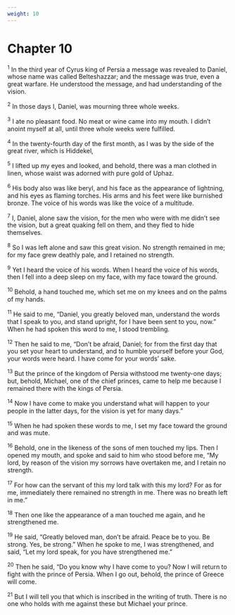 ```yaml
---
weight: 10
---
```


# Chapter 10

<sup>1</sup> In the third year of Cyrus king of Persia a message was revealed to Daniel, whose name was called Belteshazzar; and the message was true, even a great warfare. He understood the message, and had understanding of the vision. 

<sup>2</sup> In those days I, Daniel, was mourning three whole weeks. 

<sup>3</sup> I ate no pleasant food. No meat or wine came into my mouth. I didn’t anoint myself at all, until three whole weeks were fulfilled. 

<sup>4</sup> In the twenty-fourth day of the first month, as I was by the side of the great river, which is Hiddekel, 

<sup>5</sup> I lifted up my eyes and looked, and behold, there was a man clothed in linen, whose waist was adorned with pure gold of Uphaz. 

<sup>6</sup> His body also was like beryl, and his face as the appearance of lightning, and his eyes as flaming torches. His arms and his feet were like burnished bronze. The voice of his words was like the voice of a multitude. 

<sup>7</sup> I, Daniel, alone saw the vision, for the men who were with me didn’t see the vision, but a great quaking fell on them, and they fled to hide themselves. 

<sup>8</sup> So I was left alone and saw this great vision. No strength remained in me; for my face grew deathly pale, and I retained no strength. 

<sup>9</sup> Yet I heard the voice of his words. When I heard the voice of his words, then I fell into a deep sleep on my face, with my face toward the ground. 

<sup>10</sup> Behold, a hand touched me, which set me on my knees and on the palms of my hands. 

<sup>11</sup> He said to me, “Daniel, you greatly beloved man, understand the words that I speak to you, and stand upright, for I have been sent to you, now.” When he had spoken this word to me, I stood trembling. 

<sup>12</sup> Then he said to me, “Don’t be afraid, Daniel; for from the first day that you set your heart to understand, and to humble yourself before your God, your words were heard. I have come for your words’ sake. 

<sup>13</sup> But the prince of the kingdom of Persia withstood me twenty-one days; but, behold, Michael, one of the chief princes, came to help me because I remained there with the kings of Persia. 

<sup>14</sup> Now I have come to make you understand what will happen to your people in the latter days, for the vision is yet for many days.” 

<sup>15</sup> When he had spoken these words to me, I set my face toward the ground and was mute. 

<sup>16</sup> Behold, one in the likeness of the sons of men touched my lips. Then I opened my mouth, and spoke and said to him who stood before me, “My lord, by reason of the vision my sorrows have overtaken me, and I retain no strength. 

<sup>17</sup> For how can the servant of this my lord talk with this my lord? For as for me, immediately there remained no strength in me. There was no breath left in me.” 

<sup>18</sup> Then one like the appearance of a man touched me again, and he strengthened me. 

<sup>19</sup> He said, “Greatly beloved man, don’t be afraid. Peace be to you. Be strong. Yes, be strong.” When he spoke to me, I was strengthened, and said, “Let my lord speak, for you have strengthened me.” 

<sup>20</sup> Then he said, “Do you know why I have come to you? Now I will return to fight with the prince of Persia. When I go out, behold, the prince of Greece will come. 

<sup>21</sup> But I will tell you that which is inscribed in the writing of truth. There is no one who holds with me against these but Michael your prince. 


